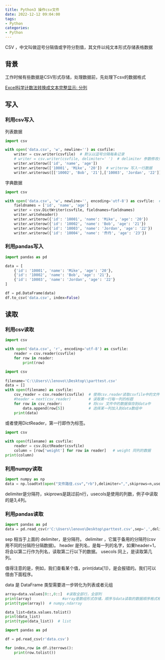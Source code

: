 ```yaml
---
title: Python3 操作csv文件
date: 2022-12-12 09:04:00
tags:
- Python
categories:
- Python
---
```


CSV ，中文叫做逗号分隔值或字符分割值，其文件以纯文本形式存储表格数据


## 背景

工作时候有些数据是CSV形式存储，处理数据前，先处理下csv的数据格式

[Excel科学计数法转换成文本完整显示: 分列](https://blog.csdn.net/dongyuxu342719/article/details/79401140)

## 写入

### 利用csv写入

列表数据

```python
import csv

with open('data.csv', 'w', newline='') as csvfile:
    writer = csv.writer(csvfile)  # 默认以逗号分隔每条记录
    # writer = csv.writer(csvfile, delimiter=' ')  # delimiter 参数修改分隔符
    writer.writerow(['id', 'name', 'age'])
    writer.writerow(['10001', 'Mike', '20'])  # writerow 写入一行数据
    writer.writerows([['10002', 'Bob', '21'],['10003', 'Jordan', '22']])  # writerows 同时写入多行
```

字典数据

```python
import csv

with open('data.csv', 'w', newline='', encoding='utf-8') as csvfile:  # 若有中文写入需要声明编码
    fieldnames = ['id', 'name', 'age']
    writer = csv.DictWriter(csvfile, fieldnames=fieldnames)
    writer.writeheader()
    writer.writerow({'id': '10001', 'name': 'Mike', 'age': '20'})
    writer.writerow({'id': '10002', 'name': 'Bob', 'age': '21'})
    writer.writerow({'id': '10003', 'name': 'Jordan', 'age': '22'})
    writer.writerow({'id': '10004', 'name': '乔丹', 'age': '23'})

```

### 利用pandas写入

```python
import pandas as pd

data = [
    {'id': '10001', 'name': 'Mike', 'age': '20'},
    {'id': '10002', 'name': 'Bob', 'age': '21'},
    {'id': '10003', 'name': 'Jordan', 'age': '22'}
]

df = pd.DataFrame(data)
df.to_csv('data.csv', index=False)
```

## 读取

### 利用csv读取


```python
import csv

with open('data.csv', 'r', encoding='utf-8') as csvfile:
    reader = csv.reader(csvfile)
    for row in reader:
        print(row)
```

```python
import csv
 
filename='C:\\Users\\lenovo\\Desktop\\parttest.csv'
data = []
with open(filename) as csvfile:
    csv_reader = csv.reader(csvfile)  # 使用csv.reader读取csvfile中的文件
    #header = next(csv_reader)        # 读取第一行每一列的标题
    for row in csv_reader:            # 将csv 文件中的数据保存到data中
        data.append(row[5])           # 选择某一列加入到data数组中
    print(data)
```
或者使用DictReader，第一行即作为标签。
 
```python
import csv
 
with open(filename) as csvfile:
    reader = csv.DictReader(csvfile)
    column = [row['weight'] for row in reader]   # weight 同列的数据
print(column)
```

### 利用numpy读取

```python
import numpy as np
data = np.loadtxt(open("文件路径.csv","rb"),delimiter=",",skiprows=n,usecols=[2,3]) 
```

delimiter是分隔符，skiprows是跳过前n行，usecols是使用的列数，例子中读取的是3,4列。

### 利用pandas读取

```python
import pandas as pd
data = pd.read_csv(r'C:\Users\lenovo\Desktop\parttest.csv',sep=',',delimiter=None,header='infer',usecols=[5])
```

sep 相当于上面的 delimiter，是分隔符。
delimiter ，它属于备用的分隔符(csv用不同的分隔符分隔数据)。
header 是列名，是每一列的名字，如果header=1，将会以第二行作为列名，读取第二行以下的数据。
usecols 同上，是读取第几列。

值得注意的是，例如，我们查看某个值，print(data[1])，是会报错的。我们可以借由下面程序。

data 是 DataFrame 类型需要进一步转化为列表或者元组

```python
array=data.values[0::,0::]  #读取全部行，全部列
print(array)              #array是数组形式存储，顺序与data读取的数据顺序格式相同
print(type(array))  # numpy.ndarray

data_list=data.values.tolist()
print(data_list)
print(type(data_list))  # list
```

```python
import pandas as pd

df = pd.read_csv(r'data.csv')

for index,row in df.iterrows():
    print(row.tolist())
```